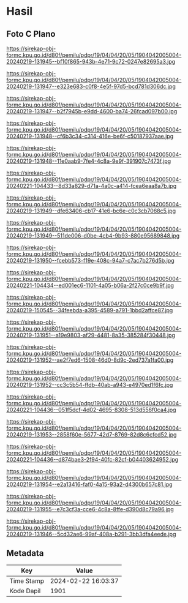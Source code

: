 # Hasil

## Foto C Plano

https://sirekap-obj-formc.kpu.go.id/d80f/pemilu/pdpr/19/04/04/20/05/1904042005004-20240219-131945--bf10f865-943b-4e71-9c72-0247e82695a3.jpg

https://sirekap-obj-formc.kpu.go.id/d80f/pemilu/pdpr/19/04/04/20/05/1904042005004-20240219-131947--e323e683-c0f8-4e5f-97d5-bcd781d306dc.jpg

https://sirekap-obj-formc.kpu.go.id/d80f/pemilu/pdpr/19/04/04/20/05/1904042005004-20240219-131947--b2f7945b-e9dd-4600-ba74-26fcad097b00.jpg

https://sirekap-obj-formc.kpu.go.id/d80f/pemilu/pdpr/19/04/04/20/05/1904042005004-20240219-131948--cf6b3c34-c314-416e-be6f-c50187937aae.jpg

https://sirekap-obj-formc.kpu.go.id/d80f/pemilu/pdpr/19/04/04/20/05/1904042005004-20240219-131948--11e0aab9-7fe4-4c8a-9e9f-391907c7473f.jpg

https://sirekap-obj-formc.kpu.go.id/d80f/pemilu/pdpr/19/04/04/20/05/1904042005004-20240221-104433--8d33a829-d71a-4a0c-a414-fcea6eaa8a7b.jpg

https://sirekap-obj-formc.kpu.go.id/d80f/pemilu/pdpr/19/04/04/20/05/1904042005004-20240219-131949--dfe63406-cb17-41e6-bc6e-c0c3cb7068c5.jpg

https://sirekap-obj-formc.kpu.go.id/d80f/pemilu/pdpr/19/04/04/20/05/1904042005004-20240219-131949--511de006-d0be-4cb4-9b93-880e95689848.jpg

https://sirekap-obj-formc.kpu.go.id/d80f/pemilu/pdpr/19/04/04/20/05/1904042005004-20240219-131950--fcebb573-f19e-408c-94a7-c7ac7b276d5b.jpg

https://sirekap-obj-formc.kpu.go.id/d80f/pemilu/pdpr/19/04/04/20/05/1904042005004-20240221-104434--ed001ec6-1101-4a05-b06a-2f27c0ce9b9f.jpg

https://sirekap-obj-formc.kpu.go.id/d80f/pemilu/pdpr/19/04/04/20/05/1904042005004-20240219-150545--34feebda-a395-4589-a791-1bbd2affce87.jpg

https://sirekap-obj-formc.kpu.go.id/d80f/pemilu/pdpr/19/04/04/20/05/1904042005004-20240219-131951--a19e9803-af29-4481-8a35-385284f30448.jpg

https://sirekap-obj-formc.kpu.go.id/d80f/pemilu/pdpr/19/04/04/20/05/1904042005004-20240219-131952--ae2f7ed6-1508-46d0-8d9c-2ed737a1fa00.jpg

https://sirekap-obj-formc.kpu.go.id/d80f/pemilu/pdpr/19/04/04/20/05/1904042005004-20240219-131952--cc3c5b54-ffdb-40ab-a943-e4970ed1f6fc.jpg

https://sirekap-obj-formc.kpu.go.id/d80f/pemilu/pdpr/19/04/04/20/05/1904042005004-20240221-104436--051f5dcf-4d02-4695-8308-513d556f0ca4.jpg

https://sirekap-obj-formc.kpu.go.id/d80f/pemilu/pdpr/19/04/04/20/05/1904042005004-20240219-131953--2858f60e-5677-42d7-8769-82d8c6cfcd52.jpg

https://sirekap-obj-formc.kpu.go.id/d80f/pemilu/pdpr/19/04/04/20/05/1904042005004-20240221-104436--d874bae3-2f94-40fc-82cf-b04403624952.jpg

https://sirekap-obj-formc.kpu.go.id/d80f/pemilu/pdpr/19/04/04/20/05/1904042005004-20240219-131954--e2a13416-faf0-4a15-93a2-d4300b657c81.jpg

https://sirekap-obj-formc.kpu.go.id/d80f/pemilu/pdpr/19/04/04/20/05/1904042005004-20240219-131955--e7c3cf3a-cce6-4c8a-8ffe-d390d8c79a96.jpg

https://sirekap-obj-formc.kpu.go.id/d80f/pemilu/pdpr/19/04/04/20/05/1904042005004-20240219-131946--5cd32ae6-99af-408a-b291-3bb3dfa4eede.jpg


## Metadata

| Key        | Value               |
| ---------- | ------------------- |
| Time Stamp | 2024-02-22 16:03:37 |
| Kode Dapil | 1901                |



